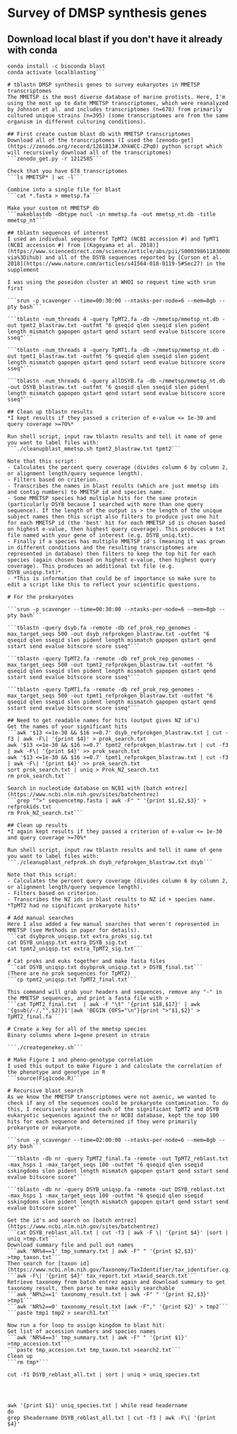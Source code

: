 # Survey of DMSP synthesis genes

## Download local blast if you don't have it already with conda

```conda create --name localblasting
conda install -c bioconda blast
conda activate localblasting```

# tblastn DMSP synthesis genes to survey eukaryotes in MMETSP transcriptomes
The MMETSP is the most diverse database of marine protists. Here, I'm using the most up to date MMETSP transcriptomes, which were reanalyzed by Johnson et al. and includes transcriptomes (n=678) from primarily cultured unique strains (n=395) (some transcriptomes are from the same organism in different culturing conditions). 

## First create custom blast db with MMETSP transcriptomes
Download all of the transcriptomes (I used the [zenodo-get](https://zenodo.org/record/1261813#.XhkWCC-ZPq0) python script which will recursively download all of the transcriptomes)
```zenodo_get.py -r 1212585```

Check that you have 678 transcriptomes
```ls MMETSP* | wc -l```

Combine into a single file for blast
```cat *.fasta > mmetsp.fa```

Make your custom nt MMETSP db
```makeblastdb -dbtype nucl -in mmetsp.fa -out mmetsp_nt.db -title mmetsp_nt```

## tblastn sequences of interest
I used an indivdual sequence for TpMT2 (NCBI accession #) and TpMT1 (NCBI accession #) from [(Kageyama et al. 2018)](https://www.sciencedirect.com/science/article/abs/pii/S0003986118300080?via%3Dihub) and all of the DSYB sequences reported by [Curson et al. 2018](https://www.nature.com/articles/s41564-018-0119-5#Sec27) in the supplement

I was using the poseidon cluster at WHOI so request time with srun first

```srun -p scavenger --time=00:30:00 --ntasks-per-node=6 --mem=8gb --pty bash```

```tblastn -num_threads 4 -query TpMT2.fa -db ~/mmetsp/mmetsp_nt.db -out tpmt2_blastraw.txt -outfmt "6 qseqid qlen sseqid slen pident length mismatch gapopen qstart qend sstart send evalue bitscore score sseq"```

```tblastn -num_threads 4 -query TpMT1.fa -db ~/mmetsp/mmetsp_nt.db -out tpmt1_blastraw.txt -outfmt "6 qseqid qlen sseqid slen pident length mismatch gapopen qstart qend sstart send evalue bitscore score sseq"```

```tblastn -num_threads 6 -query allDSYB.fa -db ~/mmetsp/mmetsp_nt.db -out DSYB_blastraw.txt -outfmt "6 qseqid qlen sseqid slen pident length mismatch gapopen qstart qend sstart send evalue bitscore score sseq"```

## Clean up tblastn results
*I kept results if they passed a criterion of e-value <= 1e-30 and query coverage >=70%*

Run shell script, input raw tblastn results and tell it name of gene you want to label files with:
```./cleanupblast_mmetsp.sh tpmt2_blastraw.txt tpmt2```

Note that this script: 
- Calculates the percent query coverage (divides column 6 by column 2, or alignment length/query sequence length). 
- Filters based on criterion. 
- Transcribes the names in blast results (which are just mmetsp ids and contig numbers) to MMETSP id and species name. 
- Some MMETSP species had multiple hits for the same protein (particularly DSYB because I searched with more than one query sequence). If the length of the output is > the length of the unique subject names then this script also filters to produce just one hit for each MMETSP id (the 'best' hit for each MMETSP id is chosen based on highest e-value, then highest query coverage). This produces a txt file named with your gene of interest (e.g. DSYB_uniq.txt). 
- Finally if a species has multiple MMETSP id's (meaning it was grown in different conditions and the resulting transcriptomes are represented in database) then filters to keep the top hit for each species (again chosen based on highest e-value, then highest query coverage). This produces an additional txt file (e.g. DSYB_uniqsp.txt)*.
- *This is information that could be of importance so make sure to edit a script like this to reflect your scientific questions.

# For the prokaryotes

```srun -p scavenger --time=00:30:00 --ntasks-per-node=6 --mem=8gb --pty bash```

```tblastn -query dsyb.fa -remote -db ref_prok_rep_genomes -max_target_seqs 500 -out dsyb_refprokgen_blastraw.txt -outfmt "6 qseqid qlen sseqid slen pident length mismatch gapopen qstart qend sstart send evalue bitscore score sseq"```

```tblastn -query TpMT2.fa -remote -db ref_prok_rep_genomes -max_target_seqs 500 -out tpmt2_refprokgen_blastraw.txt -outfmt "6 qseqid qlen sseqid slen pident length mismatch gapopen qstart qend sstart send evalue bitscore score sseq"```

```tblastn -query TpMT1.fa -remote -db ref_prok_rep_genomes -max_target_seqs 500 -out tpmt1_refprokgen_blastraw.txt -outfmt "6 qseqid qlen sseqid slen pident length mismatch gapopen qstart qend sstart send evalue bitscore score sseq"```

## Need to get readable names for hits (output gives NZ id's)
Get the names of your significant hits
```awk '$13 <=1e-30 && $16 >=0.7' dsyb_refprokgen_blastraw.txt | cut -f3 | awk -F\| '{print $4}' > prok_search.txt
awk '$13 <=1e-30 && $16 >=0.7' tpmt2_refprokgen_blastraw.txt | cut -f3 | awk -F\| '{print $4}' >> prok_search.txt
awk '$13 <=1e-30 && $16 >=0.7' tpmt1_refprokgen_blastraw.txt | cut -f3 | awk -F\| '{print $4}' >> prok_search.txt
sort prok_search.txt | uniq > Prok_NZ_search.txt
rm prok_search.txt```

Search in nucleotide database on NCBI with [batch entrez](https://www.ncbi.nlm.nih.gov/sites/batchentrez)
```grep "^>" sequencetmp.fasta | awk -F" " '{print $1,$2,$3}' > refprokids.txt
rm Prok_NZ_search.txt```

## Clean up results
*I again kept results if they passed a criterion of e-value <= 1e-30 and query coverage >=70%*

Run shell script, input raw tblastn results and tell it name of gene you want to label files with:
```./cleanupblast_refprok.sh dsyb_refprokgen_blastraw.txt dsyb```

Note that this script: 
- Calculates the percent query coverage (divides column 6 by column 2, or alignment length/query sequence length). 
- Filters based on criterion. 
- Transcribes the NZ ids in blast results to NZ id + species name.
*TpMT2 had no significant prokaryote hits*

# Add manual searches
Here I also added a few manual searches that weren't represented in MMETSP (see Methods in paper for details).
```cat dsybprok_uniqsp.txt extra_proks_sig.txt
cat DSYB_uniqsp.txt extra_DSYB_sig.txt
cat tpmt2_uniqsp.txt extra_TpMT2_sig.txt```

# Cat proks and euks together and make fasta files
```cat DSYB_uniqsp.txt dsybprok_uniqsp.txt > DSYB_final.txt```
(There are no prok sequences for TpMT2)
```cp tpmt2_uniqsp.txt TpMT2_final.txt```

This command will grab your headers and sequences, remove any "-" in the MMETSP sequences, and print a fasta file with >
```cat TpMT2_final.txt  | awk -F "\t" '{print $18,$17}' | awk '{gsub(/-/,"",$2)}1'|awk 'BEGIN {OFS="\n"}{print ">"$1,$2}' > TpMT2_final.fa```

# Create a key for all of the mmetsp species
Binary columns where 1=gene present in strain

```./creategenekey.sh```

# Make Figure 1 and pheno-genotype correlation
I used this output to make Figure 1 and calculate the correlation of the phenotype and genotype in R
```source(Fig1code.R)```

# Recursive blast search
As we know the MMETSP transcriptomes were not axenic, we wanted to check if any of the sequences could be prokaryote contamination. To do this, I recursively searched each of the significant TpMT2 and DSYB eukaryotic sequences against the nr NCBI database, kept the top 100 hits for each sequence and determined if they were primarily prokaryote or eukaryote.

```srun -p scavenger --time=02:00:00 --ntasks-per-node=6 --mem=8gb --pty bash```

```tblastn -db nr -query TpMT2_final.fa -remote -out TpMT2_reblast.txt -max_hsps 1 -max_target_seqs 100 -outfmt "6 qseqid qlen sseqid sskingdoms slen pident length mismatch gapopen qstart qend sstart send evalue bitscore score"```

```tblastn -db nr -query DSYB_uniqsp.fa -remote -out DSYB_reblast.txt -max_hsps 1 -max_target_seqs 100 -outfmt "6 qseqid qlen sseqid sskingdoms slen pident length mismatch gapopen qstart qend sstart send evalue bitscore score"```

Get the id's and search on [batch entrez](https://www.ncbi.nlm.nih.gov/sites/batchentrez)
```cat DSYB_reblast_all.txt | cut -f3 | awk -F \| '{print $4}' |sort | uniq >tmp.txt```
Download summary file and pull out names
```awk 'NR%4==1' tmp_summary.txt | awk -F" " '{print $2,$3}' >tmp_taxon.txt```
Then search for [taxon id](https://www.ncbi.nlm.nih.gov/Taxonomy/TaxIdentifier/tax_identifier.cgi)
```awk -F\| '{print $4}' tax_report.txt >taxid_search.txt```
Retrieve taxonomy from batch entrez again and download summary to get taxonomy result, then parse to make easily searchable
```awk 'NR%2==1' taxonomy_result.txt | awk -F" " '{print $2,$3}' >tmp1```
```awk 'NR%2==0' taxonomy_result.txt |awk -F"," '{print $2}' > tmp2```
```paste tmp1 tmp2 > search1.txt```

Now run a for loop to assign kingdom to blast hit:
Get list of accession numbers and species names
```awk 'NR%4==3' tmp_summary.txt | awk -F" " '{print $1}' >tmp_accesion.txt```
```paste tmp_accesion.txt tmp_taxon.txt >search2.txt```
Clean up
```rm tmp*```

cut -f1 DSYB_reblast_all.txt | sort | uniq > uniq_species.txt




awk '{print $1}' uniq_species.txt | while read headername
do
grep $headername DSYB_reblast_all.txt | cut -f3 | awk -F\| '{print $4}'




